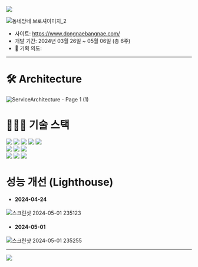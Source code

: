 <img src="https://capsule-render.vercel.app/api?type=waving&color=00A3FF&height=100&section=header" />

![동네방네 브로셔이미지_2](https://github.com/Nawabali-project/Nawabali-FE/assets/80045891/04580244-b863-4ccc-a356-f513ba0c5a50)

* 사이트: https://www.dongnaebangnae.com/
* 개발 기간: 2024년 03월 26일 ~ 05월 06일 (총 6주)
* 🌱 기획 의도: 

---

# 🛠 Architecture
![ServiceArchitecture - Page 1 (1)](https://github.com/Nawabali-project/Nawabali-FE/assets/80045891/544a2684-a5ff-4759-8617-1f3c8de7ea36)


# 👨‍👧‍👧 기술 스택
<div align='left'>
  <img src="https://img.shields.io/badge/html5-E34F26?style=for-the-badge&logo=html5&logoColor=white"> 
  <img src="https://img.shields.io/badge/css-1572B6?style=for-the-badge&logo=css3&logoColor=white"> 
  <img src="https://img.shields.io/badge/javascript-F7DF1E?style=for-the-badge&logo=javascript&logoColor=black"> 
  <img src="https://img.shields.io/badge/TypeScript-282C34?style=for-the-badge&logo=react&logoColor=61DAFB">
  <img src="https://img.shields.io/badge/react-61DAFB?style=for-the-badge&logo=react&logoColor=black"> 
  <br>
  <img src="https://img.shields.io/badge/socket.io--client-007CE2?style=for-the-badge&logo=axios&logoColor=white">
  <img src="https://img.shields.io/badge/Axios-%23593d88.svg?style=for-the-badge&logoColor=000000">
  <img src="https://img.shields.io/badge/styled--components-DB7093?style=for-the-badge&logo=styled-components&logoColor=white">
  <br>
  <img src="https://img.shields.io/badge/GitHub%20Actions-232F3E?style=for-the-badge&logo=GitHubActions&logoColor=2088FF"/>
  <img src="https://img.shields.io/badge/github-181717?style=for-the-badge&logo=github&logoColor=white">
  <img src="https://img.shields.io/badge/git-F05032?style=for-the-badge&logo=git&logoColor=white">
  <br>

</div>

# 성능 개선 (Lighthouse)

* #### 2024-04-24
![스크린샷 2024-05-01 235123](https://github.com/Nawabali-project/Nawabali-FE/assets/80045891/5f937f8d-3b2d-44ad-9be0-ec1b61fce0e9)

* #### 2024-05-01
![스크린샷 2024-05-01 235255](https://github.com/Nawabali-project/Nawabali-FE/assets/80045891/6086b80d-3303-4223-858f-c9256937e268)


---

<img src="https://capsule-render.vercel.app/api?type=waving&color=00A3FF&height=100&section=footer" />
